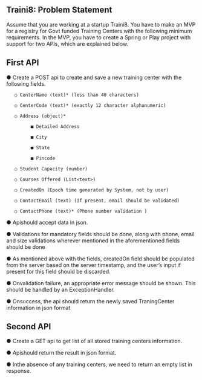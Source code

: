 ## Traini8: Problem Statement

Assume that you are working at a startup Traini8. You have to make an MVP for a registry for Govt funded Training Centers with the following minimum requirements.
In the MVP, you have to create a Spring or Play project with support for two APIs, which are explained below.
 
 ## First API
 
  ● Create a POST api to create and save a new training center with the following fields.
     
       ○ CenterName (text)* (less than 40 characters)
       
       ○ CenterCode (text)* (exactly 12 character alphanumeric)
       
       ○ Address (object)*
     
             ■ Detailed Address
     
             ■ City
             
             ■ State
             
             ■ Pincode
           
       ○ Student Capacity (number)
       
       ○ Courses Offered (List<text>)
       
       ○ CreatedOn (Epoch time generated by System, not by user)
       
       ○ ContactEmail (text) (If present, email should be validated)
       
       ○ ContactPhone (text)* (Phone number validation )
   
 ● Apishould accept data in json.
 
 ● Validations for mandatory fields should be done, along with phone, email and size validations wherever mentioned in the aforementioned fields should be done
 
 ● As mentioned above with the fields, createdOn field should be populated from the server based on the server timestamp, and the user’s input if present for this field
 should be discarded.
 
 ● Onvalidation failure, an appropriate error message should be shown. This should be handled by an ExceptionHandler.
 
 ● Onsuccess, the api should return the newly saved TraningCenter information in json format
 
 ## Second API
 
   ● Create a GET api to get list of all stored training centers information.
 
   ● Apishould return the result in json format.
   
   ● Inthe absence of any training centers, we need to return an empty list in response.
